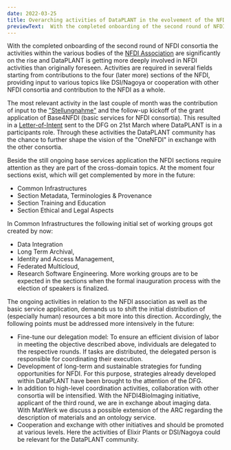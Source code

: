 ```yaml
---
date: 2022-03-25
title: Overarching activities of DataPLANT in the evolvement of the NFDI
previewText:  With the completed onboarding of the second round of NFDI consortia the activities within the various bodies of the NFDI Associationare significantly on the rise and DataPLANT is getting more deeply involved in NFDI activities than originally foreseen. Activities are required in several fields starting from contributions to the four (later more) sections of the NFDI, providing input to various topics like DSI/Nagoya or cooperation with other NFDI consortia and contribution to the NFDI as a whole...
---
```


With the completed onboarding of the second round of NFDI consortia the activities within the various bodies of the [NFDI Association](https://nfdi.de) are significantly on the rise and DataPLANT is getting more deeply involved in NFDI activities than originally foreseen. Activities are required in several fields starting from contributions to the four (later more) sections of the NFDI, providing input to various topics like DSI/Nagoya or cooperation with other NFDI consortia and contribution to the NFDI as a whole.

The most relevant activity in the last couple of month was the contribution of input to the ["Stellungnahme"](https://www.nfdi.de/nfdi-konsortien-veroeffentlichen-gemeinsame-stellungnahme-zu-basisdiensten/) and the follow-up kickoff of the grant application of Base4NFDI (basic services for NFDI consortia). This resulted in a [Letter-of-Intent](https://www.dfg.de/download/pdf/foerderung/programme/nfdi/absichtserklaerungen_2022/2022_base4_nfdi.pdf) sent to the DFG on 21st March where DataPLANT is in a participants role. Through these activities the DataPLANT community has the chance to further shape the vision of the "OneNFDI" in exchange with the other consortia.

Beside the still ongoing base services application the NFDI sections require attention as they are part of the cross-domain topics. At the moment four sections exist, which will get complemented by more in the
future: 
* Common Infrastructures
* Section Metadata, Terminologies & Provenance
* Section Training and Education
* Section Ethical and Legal Aspects

In Common Infrastructures the following initial set of working groups got created by now: 
* Data Integration
* Long Term Archival, 
* Identity and Access Management, 
* Federated Multicloud, 
* Research Software Engineering.
More working groups are to be expected in the sections when the formal inauguration process with the election of speakers is finalized.

The ongoing activities in relation to the NFDI association as well as the basic service application, demands us to shift the initial distribution of (especially human) resources a bit more into this direction. Accordingly, the following points must be addressed more intensively in the future:

* Fine-tune our delegation model: To ensure an efficient division of labor in meeting the objective described above, individuals are delegated to the respective rounds. If tasks are distributed, the delegated person is responsible for coordinating their execution.
* Development of long-term and sustainable strategies for funding opportunities for NFDI. For this purpose, strategies already developed within DataPLANT have been brought to the attention of the DFG.
* In addition to high-level coordination activities, collaboration with other consortia will be intensified. With the NFDI4BioImaging initiative, applicant of the third round, we are in exchange about imaging data. With MatWerk we discuss a possible extension of the ARC regarding the description of materials and an ontology service.
* Cooperation and exchange with other initiatives and should be promoted at various levels. Here the activities of Elixir Plants or DSI/Nagoya could be relevant for the DataPLANT community.

